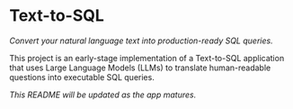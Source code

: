 # Text-to-SQL

*Convert your natural language text into production-ready SQL queries.*

This project is an early-stage implementation of a Text-to-SQL application that uses Large Language Models (LLMs) to translate human-readable questions into executable SQL queries.  

*This README will be updated as the app matures.*
